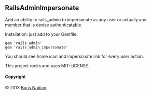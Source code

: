 ## RailsAdminImpersonate

Add an ability to rails_admin to impersonate as any user or actually any member
that is devise authenticatable.

Installation: just add to your Gemfile.

    gem 'rails_admin'
    gem 'rails_admin_impersonate'

You should see home icon and Impersonate link for every user action.

This project rocks and uses MIT-LICENSE.

#### Copyright

&copy; 2013 [Boris Nadion](mailto:boris@astrails.com)